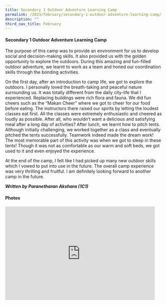 ```yaml
---
title: Secondary 1 Outdoor Adventure Learning Camp
permalink: /2023/february/secondary-1-outdoor-adventure-learning-camp/
description: ""
third_nav_title: February
---
```

#### Secondary 1 Outdoor Adventure Learning Camp ####

The purpose of this camp was to provide an environment for us to develop social and decision-making skills. It also provided us with the golden opportunity to explore the outdoors. During this amazing and fun-filled outdoor adventure, we learnt to work as a team and honed our coordination skills through the bonding activities.

On the first day, after an introduction to camp life, we got to explore the outdoors. I personally loved the breath-taking and peaceful nature surrounding us. It was totally different from the daily city-life that I experienced. Replacing buildings were rich flora and fauna. We did fun cheers such as the “Makan Cheer” where we got to cheer for our food before eating. The instructors there raised our spirits by letting the loudest classes eat first. All the classes were extremely enthusiastic and cheered as loudly as possible. After all, who wouldn’t want a delicious and satisfying meal after a long day of activities? After lunch, we learnt how to pitch tents. Although initially challenging, we worked together as a class and eventually pitched the tents successfully. Teamwork indeed made the dream work! The most memorable part of this activity was when we got to sleep in these tents! Though it was not as comfortable as our warm and soft beds, we got used to it and even enjoyed the experience.

At the end of the camp, I felt like I had picked up many new outdoor skills which I vowed to put into use in the future. The overall camp experience was very thrilling and fruitful. I am definitely looking forward to another camp in the future.

***Written by Paranetharan Akshara (1C1)***



#### Photos ####
<iframe src="https://docs.google.com/presentation/d/e/2PACX-1vQf3T3xIhfwwgJF54zXxqpe8tMaCDEY-G8vdTnqb4o2PwIuTzk9zXMYAYZJT-o_6_KmxJFV32IiClCC/embed?start=true&amp;loop=true&amp;delayms=3000" frameborder="0" width="480" height="299" allowfullscreen="true"></iframe>